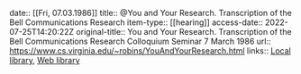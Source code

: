 date:: [[Fri, 07.03.1986]]
title:: @You and Your Research. Transcription of the Bell Communications Research
item-type:: [[hearing]]
access-date:: 2022-07-25T14:20:22Z
original-title:: You and Your Research. Transcription of the Bell Communications Research Colloquium Seminar 7 March 1986
url:: https://www.cs.virginia.edu/~robins/YouAndYourResearch.html
links:: [Local library](zotero://select/library/items/44FLDCT6), [Web library](https://www.zotero.org/users/6520516/items/44FLDCT6)
